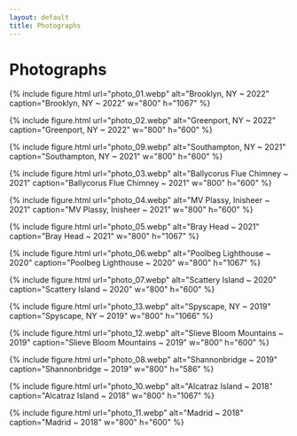 ```yaml
---
layout: default
title: Photographs
---
```


<h1 class="title">Photographs</h1>

{% include figure.html url="photo_01.webp" alt="Brooklyn, NY ~ 2022" caption="Brooklyn, NY ~ 2022" w="800" h="1067" %}

{% include figure.html url="photo_02.webp" alt="Greenport, NY ~ 2022" caption="Greenport, NY ~ 2022" w="800" h="600" %}

{% include figure.html url="photo_09.webp" alt="Southampton, NY ~ 2021" caption="Southampton, NY ~ 2021" w="800" h="600" %}

{% include figure.html url="photo_03.webp" alt="Ballycorus Flue Chimney ~ 2021" caption="Ballycorus Flue Chimney ~ 2021" w="800" h="600" %}

{% include figure.html url="photo_04.webp" alt="MV Plassy, Inisheer ~ 2021" caption="MV Plassy, Inisheer ~ 2021" w="800" h="600" %}

{% include figure.html url="photo_05.webp" alt="Bray Head ~ 2021" caption="Bray Head ~ 2021" w="800" h="1067" %}

{% include figure.html url="photo_06.webp" alt="Poolbeg Lighthouse ~ 2020" caption="Poolbeg Lighthouse ~ 2020" w="800" h="1067" %}

{% include figure.html url="photo_07.webp" alt="Scattery Island ~ 2020" caption="Scattery Island ~ 2020" w="800" h="600" %}

{% include figure.html url="photo_13.webp" alt="Spyscape, NY ~ 2019" caption="Spyscape, NY ~ 2019" w="800" h="1066" %}

{% include figure.html url="photo_12.webp" alt="Slieve Bloom Mountains ~ 2019" caption="Slieve Bloom Mountains ~ 2019" w="800" h="600" %}

{% include figure.html url="photo_08.webp" alt="Shannonbridge ~ 2019" caption="Shannonbridge ~ 2019" w="800" h="586" %}

{% include figure.html url="photo_10.webp" alt="Alcatraz Island ~ 2018" caption="Alcatraz Island ~ 2018" w="800" h="1067" %}

{% include figure.html url="photo_11.webp" alt="Madrid ~ 2018" caption="Madrid ~ 2018" w="800" h="600" %}
